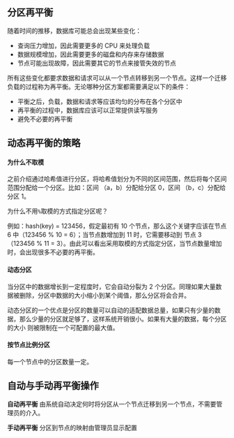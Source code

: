 ## 分区再平衡
随着时间的推移，数据库可能总会出现某些变化：
* 查询压力增加，因此需要更多的 CPU 来处理负载
* 数据规模增加，因此需要更多的磁盘和内存来存储数据
* 节点可能出现故障，因此需要其它的节点来接管失效的节点

所有这些变化都要求数据和请求可以从一个节点转移到另一个节点。这样一个迁移负载的过程称为再平衡。无论哪种分区方案都需要满足以下的条件：
* 平衡之后，负载，数据和请求等应该均匀的分布在各个分区中
* 再平衡的过程中，数据库应该可以正常提供读写服务
* 避免不必要的再平衡

## 动态再平衡的策略
#### 为什么不取模
之前介绍通过哈希值进行分区，将哈希值划分为不同的区间范围，然后将每个区间范围分配给一个分区。比如：区间 （a，b）分配给分区 0，区间 （b，c）分配给分区 1。

为什么不用`%`取模的方式指定分区呢？

例如：hash(key) = 123456，假定最初有 10 个节点，那么这个关键字应该在节点 6 中（123456 % 10 = 6）；当节点数增加到 11 时，它需要移动到
节点 3（123456 % 11 = 3）。由此可以看出采用取模的方式指定分区，当节点数量增加时，会出现很多不必要的再平衡。

#### 动态分区
当分区中的数据增长到一定程度时，它会自动分裂为 2 个分区。同理如果大量数据被删除，分区中数据的大小缩小到某个阈值，那么分区将会合并。

动态分区的一个优点是分区的数量可以自动的适配数据总量，如果只有少量的数据，那么少量的分区就足够了，这样系统开销很小。如果有大量的数据，每个分区的大小
则被限制在一个可配置的最大值。

#### 按节点比例分区
每一个节点中的分区数量一定。

## 自动与手动再平衡操作
**自动再平衡**
由系统自动决定何时将分区从一个节点迁移到另一个节点，不需要管理员的介入。

**手动再平衡**
分区到节点的映射由管理员显示配置